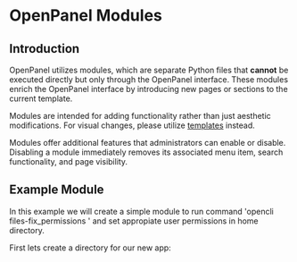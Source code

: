# OpenPanel Modules

## Introduction

OpenPanel utilizes modules, which are separate Python files that **cannot** be executed directly but only through the OpenPanel interface. These modules enrich the OpenPanel interface by introducing new pages or sections to the current template.

Modules are intended for adding functionality rather than just aesthetic modifications. For visual changes, please utilize [templates](/templates/) instead.

Modules offer additional features that administrators can enable or disable. Disabling a module immediately removes its associated menu item, search functionality, and page visibility.


## Example Module

In this example we will create a simple module to run command 'opencli files-fix_permissions <USER> <FOLDER>' and set appropiate user permissions in home directory.

First lets create a directory for our new app:
